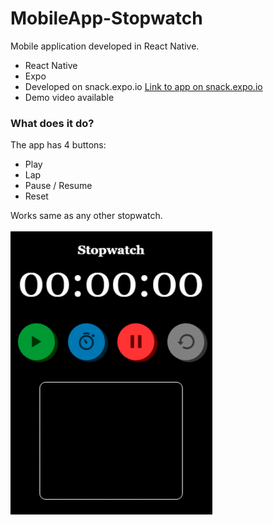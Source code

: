 # MobileApp-Stopwatch
Mobile application developed in React Native.



* React Native
* Expo
* Developed on snack.expo.io
  [Link to app on snack.expo.io](https://snack.expo.io/@dacili/medi) 
* Demo video available


### What does it do?
The app has 4 buttons: 
  - Play
  - Lap
  - Pause / Resume
  - Reset
  
Works same as any other stopwatch.  


 ![alt text](https://github.com/Dacili/MobileApp-Stopwatch/blob/master/stopericaGIF.gif)


